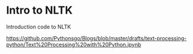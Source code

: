Intro to NLTK
=============

Introduction code to NLTK

https://github.com/Pythonsgo/Blogs/blob/master/drafts/text-processing-python/Text%20Processing%20with%20Python.ipynb 

